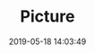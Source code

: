 ---
weight: 1
images:
- /images/edited/37.jpeg
title: Picture
date: 2019-05-18 14:03:49
tags: [luminar neo,work,unknown,Pixel 3 XL,4.44,train]
---